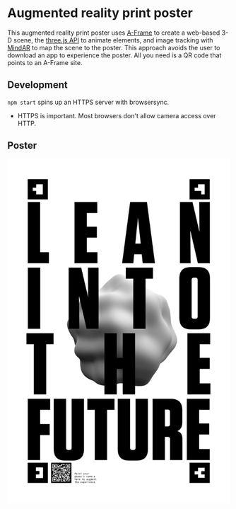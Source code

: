 # Augmented reality print poster
This augmented reality print poster uses [A-Frame](https://aframe.io/) to create a web-based 3-D scene, the [three.js API](https://aframe.io/docs/1.0.0/introduction/developing-with-threejs.html) to animate elements, and image tracking with [MindAR](https://hiukim.github.io/mind-ar-js-doc/quick-start/overview) to map the scene to the poster. This approach avoids the user to download an app to experience the poster. All you need is a QR code that points to an A-Frame site.

## Development

`npm start` spins up an HTTPS server with browsersync. 

- HTTPS is important. Most browsers don't allow camera access over HTTP.

## Poster

![](./images/future.jpg)

